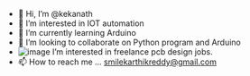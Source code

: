 - 👋 Hi, I’m @kekanath
- 👀 I’m interested in IOT automation
- 🌱 I’m currently learning Arduino
- 💞️ I’m looking to collaborate on Python program and Arduino
- ![image](https://github.com/user-attachments/assets/77d3b996-63be-4292-87ce-071e0b7a05e7) I’m interested in freelance pcb design jobs.
- 📫 How to reach me ... smilekarthikreddy@gmail.com

<!---
kekanath/kekanath is a ✨ special ✨ repository because its `README.md` (this file) appears on your GitHub profile.
You can click the Preview link to take a look at your changes.
--->

